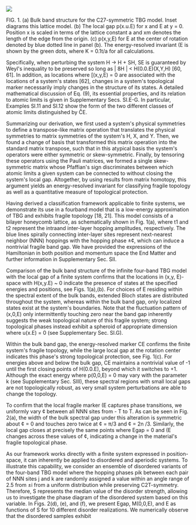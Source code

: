![](_page_0_Figure_0.jpeg)

FIG. 1. (a) Bulk band structure for the C27-symmetric TBG model. Inset diagrams this lattice model. (b) The local gap p(x.u.E) for x and E at y = 0. Position x is scaled in terms of the lattice constant a and xm denotes the length of the edge from the origin. (c) p(x,y,E) for E at the center of rotation denoted by blue dotted line in panel (b). The energy-resolved invariant (E is shown by the green dots, where K = 0.1t/a for all calculations.

Specifically, when perturbing the system H -> H + SH, SE is guaranteed by Weyl's inequality to be preserved so long as | 8H | < H(0.0.E)(X,Y,H) [60, 61]. In addition, as locations where [(x,y,E) = 0 are associated with the locations of a system's states [62], changes in a system's topological marker necessarily imply changes in the structure of its states. A detailed mathematical discussion of Eq. (9), its essential properties, and its relation to atomic limits is given in Supplementary Secs. SI.E-G. In particular, Examples SI.11 and SI.12 show the form of the two different classes of atomic limits distinguished by ČE.

Summarizing our derivation, we first used a system's physical symmetries to define a transpose-like matrix operation that translates the physical symmetries to matrix symmetries of the system's H, X, and Y. Then, we found a change of basis that transformed this matrix operation into the standard matrix transpose, such that in this atypical basis the system's operators were either symmetric or skew-symmetric. Finally, by tensoring these operators using the Pauli matrices, we formed a single skew-symmetric matrix whose Pfaffian's sign discriminates between which atomic limits a given system can be connected to without closing the system's local gap. Altogether, by using results from matrix homotopy, this argument yields an energy-resolved invariant for classifying fragile topology as well as a quantitative measure of topological protection.

Having derived a classification framework applicable to finite systems, we demonstrate its use in a fourband model that is a low-energy approximation of TBG and exhibits fragile topology [18, 21]. This model consists of a bilayer honeycomb lattice, as schematically shown in Fig. 1(a), where t1 and t2 represent the intraand inter-layer hopping amplitudes, respectively. The blue lines spirally connecting inter-layer sites represent next-nearest neighbor (NNN) hoppings with the hopping phase ±¢, which can induce a nontrivial fragile band gap. We have provided the expressions of the Hamiltonian in both position and momentum space the End Matter and further information in Supplementary Sec. SII.

Comparison of the bulk band structure of the infinite four-band TBG model with the local gap of a finite system confirms that the locations in (x,y, E)-space with H(x,y.E) ~ 0 indicate the presence of states at the specified energies and positions, see Figs. 1(a),(b). For choices of E residing within the spectral extent of the bulk bands, extended Bloch states are distributed throughout the system, whereas within the bulk band gap, only localized states exist at the system's boundaries. Note that the fluctuation pattern of (x,0,E) only intermittently touching zero near the band gap inherently suggests the weak topological nature of this fragile system; strong topological phases instead exhibit a spheroid of appropriate dimension where u(x.E) = 0 (see Supplementary Sec. SI.G).

Within the bulk band gap, the energy-resolved marker CE confirms the finite system's fragile topology, while the large local gap at the rotation center indicates this phase's strong topological protection, see Fig. 1(c). For energies above and below the bulk gap, CE maintains a nontrivial value of -1 until the first closing points of H(0.0.E), beyond which it switches to +1. Although the exact energy where p(0,0,E) = 0 may vary with the parameter k (see Supplementary Sec. SIII), these spectral regions with small local gaps are not topologically robust, as very small system perturbations are able to change the topology.

To confirm that the local fragile marker (E captures phase transitions, we uniformly vary ¢ between all NNN sites from - T to T. As can be seen in Fig. 2(a), the width of the bulk spectral gap under this alteration is symmetric about ¢ = 0 and touches zero twice at ¢ = π/3 and ¢ = 2n /3. Similarly, the local gap closes at precisely the same points where Egap = 0 and (E changes across these values of ¢, indicating a change in the material's fragile topological phase.

As our framework works directly with a finite system expressed in position-space, it can inherently be applied to disordered and aperiodic systems. To illustrate this capability, we consider an ensemble of disordered variants of the four-band TBG model where the hopping phases pik between each pair of NNN sites j and k are randomly assigned a value within an angle range of 2.5 from ±i from a uniform distribution while preserving C2T-symmetry. Therefore, S represents the median value of the disorder strength, allowing us to investigate the phase diagram of the disordered system based on this variable. In Figs. 2(d), (e), and (f), we present Egap, M(0,0,E), and E as functions of S for 10 different disorder realizations. We numerically observe that the disordered samples exhibit